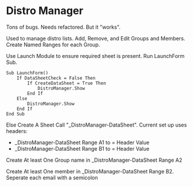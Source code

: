 # Distro Manager

Tons of bugs. Needs refactored. But it "works".

Used to manage distro lists. Add, Remove, and Edit Groups and Members. Create Named Ranges for each Group.

Use Launch Module to ensure required sheet is present. Run LaunchForm Sub. 

    Sub LaunchForm()
        If DataSheetCheck = False Then
            If CreateDataSheet = True Then
                DistroManager.Show
            End If
        Else
            DistroManager.Show
        End If
    End Sub

Else Create A Sheet Call "_DistroManager-DataSheet". 
Current set up uses headers:
* _DistroManager-DataSheet Range A1 to = Header Value
* _DistroManager-DataSheet Range B1 to = Header Value

Create At least One Group name in _DistroManager-DataSheet Range A2

Create At least One member in _DistroManager-DataSheet Range B2. Seperate each email with a semicolon
